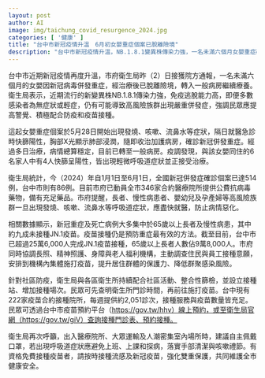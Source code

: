 ```yaml
---
layout: post
author: AI
image: img/taichung_covid_resurgence_2024.jpg
categories: [ '健康' ]
title: "台中市新冠疫情升溫　6月初女嬰重症個案已脫離險境"
description: "台中市新冠疫情升溫，NB.1.8.1變異株傳染力強，一名未滿六個月女嬰重症確診治療後穩定，全市強化防疫、疫苗接種、社區與高風險族群保護措施，市府呼籲符合資格民眾儘速接種疫苗，共同維護健康。"
---
```

台中市近期新冠疫情再度升溫，市府衛生局昨（2）日接獲院方通報，一名未滿六個月的女嬰因新冠病毒併發重症，經治療後已脫離險境，轉入一般病房繼續療養。衛生局表示，近期流行的新變異株NB.1.8.1傳染力強，免疫逃脫能力高，即便多數感染者為無症狀或輕症，仍有可能導致高風險族群出現嚴重併發症，強調民眾應提高警覺、積極配合防疫和疫苗接種。

這起女嬰重症個案於5月28日開始出現發燒、咳嗽、流鼻水等症狀，隔日就醫急診時快篩陽性，胸部X光顯示肺部浸潤，隨即收治加護病房，確診新冠併發重症。經過多日治療，病情總算穩定，目前已轉至一般病房。疫調發現，與該女嬰同住的6名家人中有4人快篩呈陽性，皆出現輕微呼吸道症狀並正接受治療。

衛生局統計，今（2024）年自1月1日至6月1日，全國新冠併發症確診個案已達514例，台中市則有86例。目前市府已動員全市346家合約醫療院所提供公費抗病毒藥物，備有充足藥品。市府提醒，長者、慢性病患者、嬰幼兒及孕產婦等高風險族群一旦出現發燒、咳嗽、流鼻水等呼吸道症狀，應盡快就醫，防止病情惡化。

相關數據顯示，新冠重症及死亡病例大多集中於65歲以上長者及慢性病患，其中約九成未接種JN.1疫苗。疫苗接種仍是預防重症最有效的方法。截至目前，台中市已超過25萬6,000人完成JN.1疫苗接種，65歲以上長者人數佔9萬8,000人。市府同時協調長照、精神照護、身障與老人福利機構，主動調查住民與員工接種意願，安排到機構內集體施打疫苗，提升居住群體的保護力、降低群聚感染風險。

針對社區防疫，衛生局與各區衛生所持續配合社區活動、整合性篩檢，並設立接種站、增加接種場次。民眾可先查明衛生所門診時間，再前往施打疫苗。台中現有222家疫苗合約接種院所，每週提供約2,051診次，接種服務與疫苗數量皆充足。民眾可透過台中市疫苗預約平台（https://gov.tw/hhv）線上預約，或至衛生局官網（https://gov.tw/giV）查詢接種門診表、預約接種。

衛生局再次呼籲，出入醫療院所、大眾運輸及人潮密集室內場所時，建議自主佩戴口罩，若出現呼吸道症狀應避免上班、上課和探病，落實手部清潔與咳嗽禮節。有資格免費接種疫苗者，請按時接種流感及新冠疫苗，強化雙重保護，共同維護全市健康安全。
